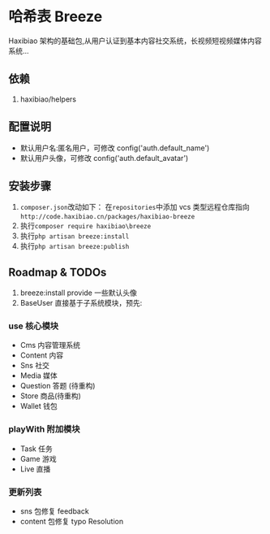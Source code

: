 # 哈希表 Breeze

Haxibiao 架构的基础包,从用户认证到基本内容社交系统，长视频短视频媒体内容系统...

## 依赖

1. haxibiao/helpers

## 配置说明

- 默认用户名:匿名用户，可修改 config('auth.default_name')
- 默认用户头像，可修改 config('auth.default_avatar')

## 安装步骤

1. `composer.json`改动如下：
   在`repositories`中添加 vcs 类型远程仓库指向
   `http://code.haxibiao.cn/packages/haxibiao-breeze`
2. 执行`composer require haxibiao\breeze`
3. 执行`php artisan breeze:install`
4. 执行`php artisan breeze:publish`

## Roadmap & TODOs

1. breeze:install provide 一些默认头像
2. BaseUser 直接基于子系统模块，预先:

### use 核心模块

- Cms 内容管理系统
- Content 内容
- Sns 社交
- Media 媒体
- Question 答题 (待重构)
- Store 商品(待重构)
- Wallet 钱包

### playWith 附加模块

- Task 任务
- Game 游戏
- Live 直播



### 更新列表
- sns 包修复 feedback
- content 包修复 typo Resolution